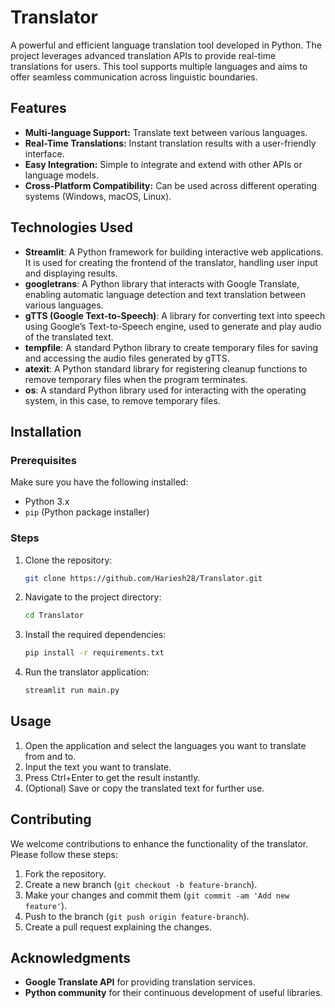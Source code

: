 
# Translator

A powerful and efficient language translation tool developed in Python. The project leverages advanced translation APIs to provide real-time translations for users. This tool supports multiple languages and aims to offer seamless communication across linguistic boundaries.

## Features

- **Multi-language Support:** Translate text between various languages.
- **Real-Time Translations:** Instant translation results with a user-friendly interface.
- **Easy Integration:** Simple to integrate and extend with other APIs or language models.
- **Cross-Platform Compatibility:** Can be used across different operating systems (Windows, macOS, Linux).

## Technologies Used

- **Streamlit**: A Python framework for building interactive web applications. It is used for creating the frontend of the translator, handling user input and displaying results.
- **googletrans**: A Python library that interacts with Google Translate, enabling automatic language detection and text translation between various languages.
- **gTTS (Google Text-to-Speech)**: A library for converting text into speech using Google’s Text-to-Speech engine, used to generate and play audio of the translated text.
- **tempfile**: A standard Python library to create temporary files for saving and accessing the audio files generated by gTTS.
- **atexit**: A Python standard library for registering cleanup functions to remove temporary files when the program terminates.
- **os**: A standard Python library used for interacting with the operating system, in this case, to remove temporary files.

## Installation

### Prerequisites

Make sure you have the following installed:

- Python 3.x
- `pip` (Python package installer)

### Steps

1. Clone the repository:

   ```bash
   git clone https://github.com/Hariesh28/Translator.git
   ```

2. Navigate to the project directory:

   ```bash
   cd Translator
   ```

3. Install the required dependencies:

   ```bash
   pip install -r requirements.txt
   ```

4. Run the translator application:

   ```bash
   streamlit run main.py
   ```

## Usage

1. Open the application and select the languages you want to translate from and to.
2. Input the text you want to translate.
3. Press Ctrl+Enter to get the result instantly.
4. (Optional) Save or copy the translated text for further use.

## Contributing

We welcome contributions to enhance the functionality of the translator. Please follow these steps:

1. Fork the repository.
2. Create a new branch (`git checkout -b feature-branch`).
3. Make your changes and commit them (`git commit -am 'Add new feature'`).
4. Push to the branch (`git push origin feature-branch`).
5. Create a pull request explaining the changes.

## Acknowledgments

- **Google Translate API** for providing translation services.
- **Python community** for their continuous development of useful libraries.